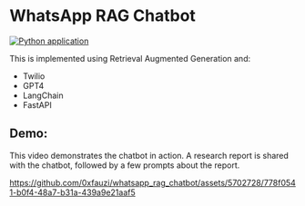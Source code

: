 # WhatsApp RAG Chatbot
[![Python application](https://github.com/0xfauzi/whatsapp_rag_chatbot/actions/workflows/python-app.yml/badge.svg?branch=master)](https://github.com/0xfauzi/whatsapp_rag_chatbot/actions/workflows/python-app.yml)

This is implemented using Retrieval Augmented Generation and:
- Twilio
- GPT4
- LangChain
- FastAPI

## Demo: 
This video demonstrates the chatbot in action. A research report is shared with the chatbot, followed by a few prompts about the report.

https://github.com/0xfauzi/whatsapp_rag_chatbot/assets/5702728/778f0541-b0f4-48a7-b31a-439a9e21aaf5
